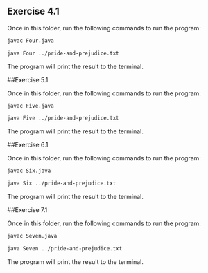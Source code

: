 ## Exercise 4.1

Once in this folder, run the following commands to run the program:

```bash
javac Four.java

java Four ../pride-and-prejudice.txt
```

The program will print the result to the terminal. 

##Exercise 5.1

Once in this folder, run the following commands to run the program:

```bash
javac Five.java

java Five ../pride-and-prejudice.txt
```

The program will print the result to the terminal.


##Exercise 6.1

Once in this folder, run the following commands to run the program:

```bash
javac Six.java

java Six ../pride-and-prejudice.txt
```

The program will print the result to the terminal.

##Exercise 7.1

Once in this folder, run the following commands to run the program:

```bash
javac Seven.java

java Seven ../pride-and-prejudice.txt
```

The program will print the result to the terminal.